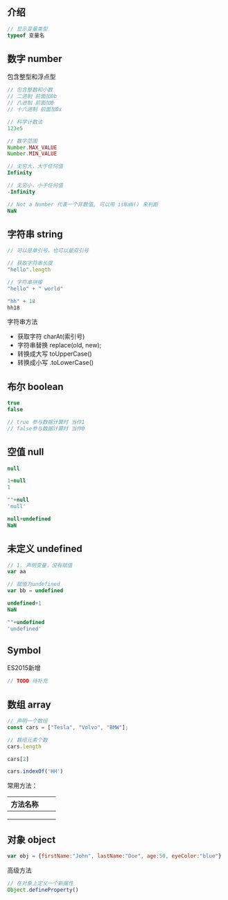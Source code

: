 

## 介绍

```javascript
// 显示变量类型
typeof 变量名
```



## 数字 number

包含整型和浮点型

```javascript
// 包含整数和小数
// 二进制 前面加0b
// 八进制 前面加0
// 十六进制 前面加0x

// 科学计数法
123e5

// 数字范围
Number.MAX_VALUE
Number.MIN_VALUE

// 无穷大，大于任何值
Infinity

// 无穷小，小于任何值
-Infinity

// Not a Number 代表一个非数值, 可以用 isNaN() 来判断
NaN
```



## 字符串 string

```javascript
// 可以是单引号，也可以是双引号

// 获取字符串长度
"hello".length

// 字符串拼接
"hello" + " world"

"hh" + 18
hh18
```



字符串方法

- 获取字符  charAt(索引号)
- 字符串替换 replace(old, new);
- 转换成大写 toUpperCase() 
- 转换成小写 .toLowerCase()



## 布尔 boolean

```javascript
true
false

// true 参与数据计算时 当作1
// false参与数据计算时 当作0
```

## 空值 null

```javascript
null

1+null
1

""+null
'null'

null+undefined
NaN
```



## 未定义 undefined

```javascript
// 1. 声明变量，没有赋值
var aa

// 赋值为undefined
var bb = undefined

undefined+1
NaN

""+undefined
'undefined'
```



## Symbol

ES2015新增

```javascript
// TODO 待补充
```



## 数组 array

```javascript
// 声明一个数组
const cars = ["Tesla", "Volvo", "BMW"];

// 数组元素个数
cars.length

cars[2]

cars.indexOf('HH')
```



常用方法：

| **方法名称** |      |      |
| ------------ | ---- | ---- |
|              |      |      |
|              |      |      |
|              |      |      |



## 对象 object

```javascript
var obj = {firstName:"John", lastName:"Doe", age:50, eyeColor:"blue"}

```

高级方法

```javascript
// 在对象上定义一个新属性
Object.defineProperty()
```



